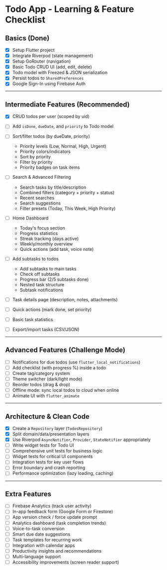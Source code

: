 # Todo App - Learning & Feature Checklist

## Basics (Done)
- [x] Setup Flutter project
- [x] Integrate Riverpod (state management)
- [x] Setup GoRouter (navigation)
- [x] Basic Todo CRUD UI (add, edit, delete)
- [x] Todo model with Freezed & JSON serialization
- [x] Persist todos to `SharedPreferences`
- [x] Google Sign-In using Firebase Auth

---

## Intermediate Features (Recommended)
- [x] CRUD todos per user (scoped by uid)
- [ ] Add `isDone`, `dueDate`, and `priority` to Todo model

- [ ] Sort/filter todos (by dueDate, priority)
    - Priority levels (Low, Normal, High, Urgent)
    - Priority colors/indicators
    - Sort by priority
    - Filter by priority
    - Priority badges on task items

- [ ] Search & Advanced Filtering
    - Search tasks by title/description
    - Combined filters (category + priority + status)
    - Recent searches
    - Search suggestions
    - Filter presets (Today, This Week, High Priority)

- [ ] Home Dashboard
    - Today's focus section
    - Progress statistics
    - Streak tracking (days active)
    - Weekly/monthly overview
    - Quick actions (add task, voice note)

- [ ] Add subtasks to todos
    - Add subtasks to main tasks
    - Check off subtasks
    - Progress bar (2/5 subtasks done)
    - Nested task structure
    - Subtask notifications

- [ ] Task details page (description, notes, attachments)
- [ ] Quick actions (mark done, set priority)
- [ ] Basic task statistics
- [ ] Export/import tasks (CSV/JSON)
---

## Advanced Features (Challenge Mode)
- [ ] Notifications for due todos (use `flutter_local_notifications`)
- [ ] Add checklist (with progress %) inside a todo
- [ ] Create tag/category system
- [ ] Theme switcher (dark/light mode)
- [ ] Reorder todos (drag & drop)
- [ ] Offline mode: sync local todos to cloud when online
- [ ] Animate UI with `flutter_animate`

---

## Architecture & Clean Code
- [x] Create a `Repository` layer (`TodosRepository`)
- [x] Split domain/data/presentation layers
- [x] Use Riverpod `AsyncNotifier`, `Provider`, `StateNotifier` appropriately
- [ ] Write widget tests for Todo UI
- [ ] Comprehensive unit tests for business logic
- [ ] Widget tests for critical UI components
- [ ] Integration tests for key user flows
- [ ] Error boundary and crash reporting
- [ ] Performance optimization (lazy loading, caching)

---

## Extra Features
- [ ] Firebase Analytics (track user activity)
- [ ] In-app feedback form (Google Form or Firestore)
- [ ] App version check / force update prompt
- [ ] Analytics dashboard (task completion trends)
- [ ] Voice-to-task conversion
- [ ] Smart due date suggestions
- [ ] Task templates for recurring work
- [ ] Integration with calendar apps
- [ ] Productivity insights and recommendations
- [ ] Multi-language support
- [ ] Accessibility improvements (screen reader support)
